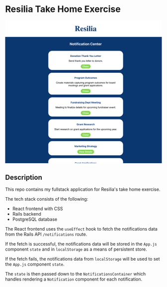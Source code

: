 # Resilia Take Home Exercise
![Resilia Take Home Screenshot](./frontend/public/resilia-take-home-screenshot.png)

## Description
This repo contains my fullstack application for Resilia's take home exercise.

The tech stack consists of the following:
- React frontend with CSS
- Rails backend
- PostgreSQL database

The React frontend uses the `useEffect` hook to fetch the notifications data from the Rails API `/notifications` route.

If the fetch is successful, the notifications data will be stored in the `App.js` component `state` and in `localStorage` as a means of persistent store.

If the fetch fails, the notifications data from `localStorage` will be used to set the `App.js` component `state`.

The `state` is then passed down to the `NotificationsContainer` which handles rendering a `Notification` component for each notification.
